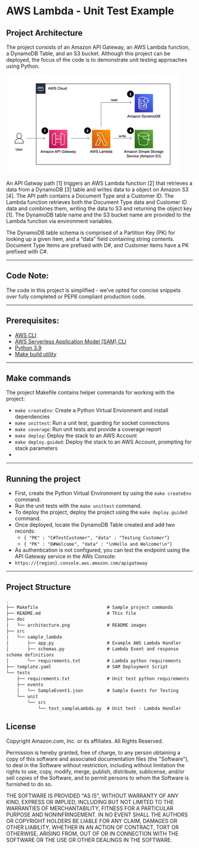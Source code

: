 # AWS Lambda - Unit Test Example

## Project Architecture

The project consists of an Amazon API Gateway, an AWS Lambda function, a DynamoDB Table, and an S3 bucket.  Although this project can be deployed, the focus of the code is to demonstrate unit testing approaches using Python.

![Architecture](doc/architecture.png)

An API Gatway path [1] triggers an AWS Lambda function [2] that retrieves a data from a DynamoDB [3] table and writes data to a object on Amazon S3 [4].  The API path contains a Document Type and a Customer ID.  The Lambda function retrieves both the Document Type data and Customer ID data and combines them, writing the data to S3 and returning the object key [1].  The DynamoDB table name and the S3 bucket name are provided to the Lambda function via environment variables.  

The DynamoDB table schema is comprised of a Partition Key (PK) for looking up a given item, and a “data” field containing string contents.  Document Type Items are prefixed with D#, and Customer items have a PK prefixed with C#.

---
## Code Note:
The code in this project is simplified - we’ve opted for concise snippets over fully completed or PEP8 compliant production code.

---
## Prerequisites:
* [AWS CLI](https://docs.aws.amazon.com/cli/latest/userguide/getting-started-install.html)
* [AWS Serverless Application Model (SAM) CLI](https://docs.aws.amazon.com/serverless-application-model/latest/developerguide/serverless-sam-cli-install.html)
* [Python 3.9](https://www.python.org/downloads/)
* [Make build utility](https://www.gnu.org/software/make/)

---
## Make commands
The project Makefile contains helper commands for working with the project:
* ```make createEnv```: Create a Python Virtual Envionment and install dependencies
* ```make unittest```: Run a unit test, guarding for socket connections
* ```make coverage```: Run unit tests and provide a coverage report
* ```make deploy```: Deploy the stack to an AWS Account
* ```make deploy.guided```: Deploy the stack to an AWS Account, prompting for stack parameters
* 
---
## Running the project
* First, create the Python Virtual Environment by using the ```make createEnv``` command.
* Run the unit tests with the ```make unittest``` command.
* To deploy the project, deploy the project using the ```make deploy.guided``` command.
* Once deployed, locate the DynamoDB Table created and add two records:
  * ```{ "PK" : "C#TestCustomer", "data" : "Testing Customer"}```
  * ```{ "PK" : "D#Welcome", "data" : "\nHello and Welcome!\n"}```
* As authentication is not configured, you can test the endpoint using the API Gateway service in the AWs Console:
*  ```https://{region}.console.aws.amazon.com/apigateway```  

---
## Project Structure

```
.
├── Makefile                          # Sample project commands
├── README.md                         # This file
├── doc                            
│   └── architecture.png              # README images
├── src
│   └── sample_lambda
│       ├── app.py                    # Example AWS Lambda Handler
│       ├── schemas.py                # Lambda Event and response schema definitions 
│       └── requirements.txt          # Lambda python requirements
├── template.yaml                     # SAM Deployment Script
└── tests
    ├── requirements.txt              # Unit test python requirements
    ├── events                        
    │   └── SampleEvent1.json         # Sample Events for Testing
    └── unit
        └── src
            └── test_sampleLambda.py  # Unit test - Lambda Handler

```

## License

Copyright Amazon.com, Inc. or its affiliates. All Rights Reserved.

Permission is hereby granted, free of charge, to any person obtaining a copy of this
software and associated documentation files (the "Software"), to deal in the Software
without restriction, including without limitation the rights to use, copy, modify,
merge, publish, distribute, sublicense, and/or sell copies of the Software, and to
permit persons to whom the Software is furnished to do so.

THE SOFTWARE IS PROVIDED "AS IS", WITHOUT WARRANTY OF ANY KIND, EXPRESS OR IMPLIED,
INCLUDING BUT NOT LIMITED TO THE WARRANTIES OF MERCHANTABILITY, FITNESS FOR A
PARTICULAR PURPOSE AND NONINFRINGEMENT. IN NO EVENT SHALL THE AUTHORS OR COPYRIGHT
HOLDERS BE LIABLE FOR ANY CLAIM, DAMAGES OR OTHER LIABILITY, WHETHER IN AN ACTION
OF CONTRACT, TORT OR OTHERWISE, ARISING FROM, OUT OF OR IN CONNECTION WITH THE
SOFTWARE OR THE USE OR OTHER DEALINGS IN THE SOFTWARE.